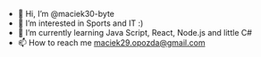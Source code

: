 - 👋 Hi, I’m @maciek30-byte
- 👀 I’m interested in Sports and IT :) 
- 🌱 I’m currently learning  Java Script, React, Node.js and little C#
- 📫 How to reach me maciek29.opozda@gmail.com

<!---
maciek30-byte/maciek30-byte is a ✨ special ✨ repository because its `README.md` (this file) appears on your GitHub profile.
You can click the Preview link to take a look at your changes.
--->
